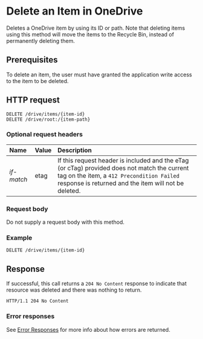 # Delete an Item in OneDrive

Deletes a OneDrive item by using its ID or path. Note that deleting items using this method
will move the items to the Recycle Bin, instead of permanently deleting them.


## Prerequisites
To delete an item, the user must have granted the application write access
to the item to be deleted.

## HTTP request

<!-- { "blockType": "ignored" } -->
```
DELETE /drive/items/{item-id}
DELETE /drive/root:/{item-path}
```

### Optional request headers

| Name       | Value | Description                                                                                                                                                                                       |
|:-----------|:------|:--------------------------------------------------------------------------------------------------------------------------------------------------------------------------------------------------|
| _if-match_ | etag  | If this request header is included and the eTag (or cTag) provided does not match the current tag on the item, a `412 Precondition Failed` response is returned and the item will not be deleted. |

### Request body
Do not supply a request body with this method.


### Example
<!-- { "blockType": "request", "name": "delete-item" } -->
```
DELETE /drive/items/{item-id}
```

## Response

If successful, this call returns a `204 No Content` response to indicate that
resource was deleted and there was nothing to return.

<!-- { "blockType": "response" } -->
```http
HTTP/1.1 204 No Content
```

### Error responses

See [Error Responses][error-response] for more info about
how errors are returned.

[error-response]: ../misc/errors.md

<!-- {
  "type": "#page.annotation",
  "description": "Delete an item from OneDrive",
  "keywords": "delete,existing item,onedrive",
  "section": "documentation",
  "tocPath": "Items/Delete"
} -->
